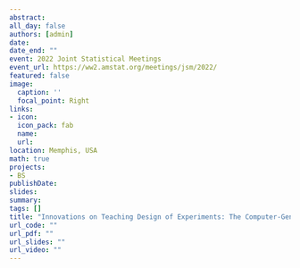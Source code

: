 ```yaml
---
abstract:
all_day: false
authors: [admin]
date: 
date_end: ""
event: 2022 Joint Statistical Meetings
event_url: https://ww2.amstat.org/meetings/jsm/2022/
featured: false
image:
  caption: ''
  focal_point: Right
links:
- icon: 
  icon_pack: fab
  name: 
  url: 
location: Memphis, USA
math: true
projects:
- BS
publishDate: 
slides:
summary: 
tags: []
title: "Innovations on Teaching Design of Experiments: The Computer-Generated Approach"
url_code: ""
url_pdf: ""
url_slides: ""
url_video: ""
---
```


